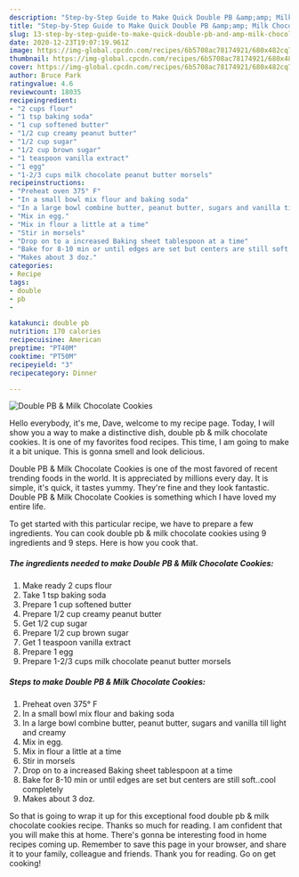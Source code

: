 ```yaml
---
description: "Step-by-Step Guide to Make Quick Double PB &amp;amp; Milk Chocolate Cookies"
title: "Step-by-Step Guide to Make Quick Double PB &amp;amp; Milk Chocolate Cookies"
slug: 13-step-by-step-guide-to-make-quick-double-pb-and-amp-milk-chocolate-cookies
date: 2020-12-23T19:07:19.961Z
image: https://img-global.cpcdn.com/recipes/6b5708ac78174921/680x482cq70/double-pb-milk-chocolate-cookies-recipe-main-photo.jpg
thumbnail: https://img-global.cpcdn.com/recipes/6b5708ac78174921/680x482cq70/double-pb-milk-chocolate-cookies-recipe-main-photo.jpg
cover: https://img-global.cpcdn.com/recipes/6b5708ac78174921/680x482cq70/double-pb-milk-chocolate-cookies-recipe-main-photo.jpg
author: Bruce Park
ratingvalue: 4.6
reviewcount: 18035
recipeingredient:
- "2 cups flour"
- "1 tsp baking soda"
- "1 cup softened butter"
- "1/2 cup creamy peanut butter"
- "1/2 cup sugar"
- "1/2 cup brown sugar"
- "1 teaspoon vanilla extract"
- "1 egg"
- "1-2/3 cups milk chocolate peanut butter morsels"
recipeinstructions:
- "Preheat oven 375° F"
- "In a small bowl mix flour and baking soda"
- "In a large bowl combine butter, peanut butter, sugars and vanilla till light and creamy"
- "Mix in egg."
- "Mix in flour a little at a time"
- "Stir in morsels"
- "Drop on to a increased Baking sheet tablespoon at a time"
- "Bake for 8-10 min or until edges are set but centers are still soft..cool completely"
- "Makes about 3 doz."
categories:
- Recipe
tags:
- double
- pb
- 

katakunci: double pb  
nutrition: 170 calories
recipecuisine: American
preptime: "PT40M"
cooktime: "PT50M"
recipeyield: "3"
recipecategory: Dinner

---
```



![Double PB &amp; Milk Chocolate Cookies](https://img-global.cpcdn.com/recipes/6b5708ac78174921/680x482cq70/double-pb-milk-chocolate-cookies-recipe-main-photo.jpg)

Hello everybody, it's me, Dave, welcome to my recipe page. Today, I will show you a way to make a distinctive dish, double pb &amp; milk chocolate cookies. It is one of my favorites food recipes. This time, I am going to make it a bit unique. This is gonna smell and look delicious.



Double PB &amp; Milk Chocolate Cookies is one of the most favored of recent trending foods in the world. It is appreciated by millions every day. It is simple, it's quick, it tastes yummy. They're fine and they look fantastic. Double PB &amp; Milk Chocolate Cookies is something which I have loved my entire life.


To get started with this particular recipe, we have to prepare a few ingredients. You can cook double pb &amp; milk chocolate cookies using 9 ingredients and 9 steps. Here is how you cook that.

<!--inarticleads1-->

##### The ingredients needed to make Double PB &amp; Milk Chocolate Cookies:

1. Make ready 2 cups flour
1. Take 1 tsp baking soda
1. Prepare 1 cup softened butter
1. Prepare 1/2 cup creamy peanut butter
1. Get 1/2 cup sugar
1. Prepare 1/2 cup brown sugar
1. Get 1 teaspoon vanilla extract
1. Prepare 1 egg
1. Prepare 1-2/3 cups milk chocolate peanut butter morsels




<!--inarticleads2-->

##### Steps to make Double PB &amp; Milk Chocolate Cookies:

1. Preheat oven 375° F
1. In a small bowl mix flour and baking soda
1. In a large bowl combine butter, peanut butter, sugars and vanilla till light and creamy
1. Mix in egg.
1. Mix in flour a little at a time
1. Stir in morsels
1. Drop on to a increased Baking sheet tablespoon at a time
1. Bake for 8-10 min or until edges are set but centers are still soft..cool completely
1. Makes about 3 doz.




So that is going to wrap it up for this exceptional food double pb &amp; milk chocolate cookies recipe. Thanks so much for reading. I am confident that you will make this at home. There's gonna be interesting food in home recipes coming up. Remember to save this page in your browser, and share it to your family, colleague and friends. Thank you for reading. Go on get cooking!
